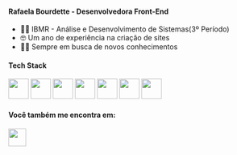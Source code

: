 <h4>Rafaela Bourdette - Desenvolvedora Front-End</h2>

- 👩‍💻 IBMR - Análise e Desenvolvimento de Sistemas(3º Período)
- 🤓 Um ano de experiência na criação de sites
- 🕵️‍♀️ Sempre em busca de novos conhecimentos 

#### Tech Stack

<div>
   <img width="40" src="https://cdn.jsdelivr.net/gh/devicons/devicon/icons/html5/html5-plain-wordmark.svg" />
   <img width="40"  src="https://cdn.jsdelivr.net/gh/devicons/devicon/icons/css3/css3-plain-wordmark.svg" />
   <img width="40" src="https://cdn.jsdelivr.net/gh/devicons/devicon/icons/javascript/javascript-original.svg" />
   <img width="40" src="https://cdn.jsdelivr.net/gh/devicons/devicon/icons/react/react-original-wordmark.svg" />          
   <img width="40" src="https://cdn.jsdelivr.net/gh/devicons/devicon/icons/java/java-original.svg" />
   <img width="40" src="https://cdn.jsdelivr.net/gh/devicons/devicon@latest/icons/tailwindcss/tailwindcss-original.svg" />          
   <img width="40" src="https://cdn.jsdelivr.net/gh/devicons/devicon@latest/icons/git/git-original.svg" />          
</div>

#### Você também me encontra em:
<a href="https://www.linkedin.com/in/rafaela-bourdette-1b26a926a/?originalSubdomain=br"> <img width="35" src="https://cdn.jsdelivr.net/gh/devicons/devicon/icons/linkedin/linkedin-original.svg" /></a>
